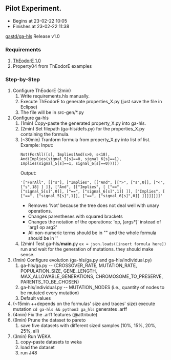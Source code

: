 ## Pilot Experiment.

- Begins at 23-02-22 10:05
- Finishes at 23-02-22 11:38

[gastd/ga-hls](https://github.com/gastd/ga-hls) Release v1.0

### Requirements

1. [ThEodorE 1.0](https://github.com/SNTSVV/ThEodorE/releases/tag/v1.0)
2. Property04 from ThEodorE examples

### Step-by-Step

1. Configure ThEodorE (2min)
    1. Write requirements.hls manually.
    2. Execute ThEodorE to generate properties_X.py (just save the file in Eclipse)
    3. The file will be in src-gen/*.py
2. Configure ga-hls
    1. (1min) Copy-paste the generated property_X.py into ga-hls.
    2. (2min) Set filepath (ga-hls/defs.py) for the properties_X.py containing the formula.
    3. (~30min) Tranform formula from property_X.py into list of list. Example:
        Input: 
        ```
        Not(ForAll([s], Implies(And(s>0, s<18), And(Implies(signal_5[s]==0, signal_6[s]==1), Implies(signal_5[s]==1, signal_6[s]==0)))))
        ```
        Output: 
        ```
        '["ForAll", [["s"], ["Implies", [["And", [[">", ["s",0]], ["<", ["s",18] ] ]], ["And", [["Implies", [ ["==", ["signal_5[s]",0]], ["==", ["signal_6[s]",1]] ]], ["Implies", [ ["==", ["signal_5[s]",1]], ["==", ["signal_6[s]",0]] ]]]]]]]]'
        ```
        * Removes 'Not' because the tree does not deal well with unary operations.
        * Changes parentheses with squared brackets
        * Changes the notation of the operations: 'op, [args*]' instead of 'arg1 op arg2'
        * All non-numeric terms should be in "" and the whole formula should be in ''
    4. (2min) Test ga-hls/__main__.py
        ```ex = json.loads([insert formula here])```
        run and wait for the generation of mutations. they should make sense.
 3. (1min) Configure evolution (ga-hls/ga.py and ga-hls/individual.py)
      1. ga-hls/ga.py -- (CROSSOVER_RATE, MUTATION_RATE, POPULATION_SIZE, GENE_LENGTH, MAX_ALLOWABLE_GENERATIONS, CHROMOSOME_TO_PRESERVE, PARENTS_TO_BE_CHOSEN)
      2. ga-hls/individual.py -- MUTATION_NODES (i.e., quantity of nodes to be mutated every mutation)
      3. Default values
 4. (~15min ++depends on the formulas' size and traces' size) execute mutation
      ```cd ga-hls && python3 ga_hls```
      generates .arff
 5. (4min) Fix the .arff features (@attribute)
 6. (9min) Prune the dataset to pareto
      1. save five datasets with different sized samples (10%, 15%, 20%, 25%, all)
 7. (3min) Run WEKA
      1. copy-paste datasets to weka 
      2. load the dataset 
      3. run J48
    


